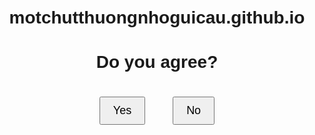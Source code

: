 # motchutthuongnhoguicau.github.io
<!DOCTYPE html>
<html lang="en">
<head>
    <meta charset="UTF-8">
    <meta name="viewport" content="width=device-width, initial-scale=1.0">
    <title>Yes or No</title>
    <style>
        body {
            font-family: Arial, sans-serif;
            text-align: center;
            padding-top: 100px;
        }
        button {
            font-size: 18px;
            padding: 10px 20px;
            margin: 20px;
            cursor: pointer;
        }
    </style>
</head>
<body>
    <h1>Do you agree?</h1>
    <button onclick="alert('You selected Yes!')">Yes</button>
    <button onclick="alert('You selected No!')">No</button>
</body>
</html>

